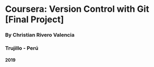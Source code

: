 # Coursera: Version Control with Git [Final Project]
### By Christian Rivero Valencia
### Trujillo - Perú
#### 2019
